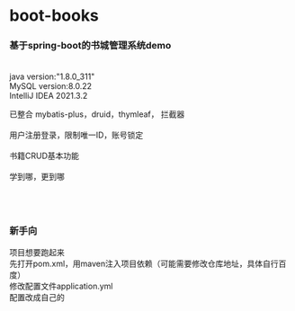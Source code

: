 # boot-books
### 基于spring-boot的书城管理系统demo<br/><br/>

java version:"1.8.0_311"<br/>
MySQL version:8.0.22<br/>
IntelliJ IDEA 2021.3.2<br/>

已整合 mybatis-plus，druid，thymleaf， 拦截器<br/><br/>
用户注册登录，限制唯一ID，账号锁定<br/><br/>
书籍CRUD基本功能<br/><br/>
学到哪，更到哪<br/><br/><br/><br/>
### 新手向
项目想要跑起来<br/>
先打开pom.xml，用maven注入项目依赖（可能需要修改仓库地址，具体自行百度）<br/>
修改配置文件application.yml<br/>
配置改成自己的<br/>

